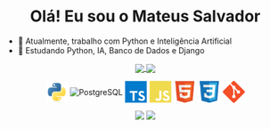 <p align="center">
  <h1 align="center">Olá! Eu sou o Mateus Salvador</h1>
</p>

- 🔭 Atualmente, trabalho com Python e Inteligência Artificial <br>
- 🌱 Estudando Python, IA, Banco de Dados e Django


<p align="center">
  <a href="https://github.com/anuraghazra/github-readme-stats">
    <img height=180 align="center" src="https://github-readme-stats.vercel.app/api?username=mateussalvador&show_icons=true&theme=tokyonight&rank_icon=github" />
  </a>
  <a href="https://github.com/anuraghazra/github-readme-stats">
    <img height=180 align="center" src="https://github-readme-stats.vercel.app/api/top-langs/?username=mateussalvador&hide:jupyter%20notebook&layout=donut&theme=tokyonight" />
  </a>
</p>

<p align="center">
  <img align="center" title="Python" alt="Python" height="40" width="40" src="https://raw.githubusercontent.com/devicons/devicon/master/icons/python/python-original.svg">
  <img align="center" title="PostgreSQL"  alt="PostgreSQL" height = "40" width="40" src="https://cdn.jsdelivr.net/gh/devicons/devicon@latest/icons/postgresql/postgresql-original.svg" />     
  <img align="center" title="TypeScript"  alt="TypeScript" height="40" width="40" src="https://raw.githubusercontent.com/devicons/devicon/master/icons/typescript/typescript-plain.svg">
  <img align="center" title="JavaScript"  alt="JavaScript" height="40" width="40" src="https://raw.githubusercontent.com/devicons/devicon/master/icons/javascript/javascript-plain.svg">
  <img align="center" title="HTML"  alt="HTML" height="40" width="40" src="https://raw.githubusercontent.com/devicons/devicon/master/icons/html5/html5-original.svg">
  <img align="center" title="CSS"  alt="CSS" height="40" width="40" src="https://raw.githubusercontent.com/devicons/devicon/master/icons/css3/css3-original.svg">
  <img align="center" title="Git"  alt="Git" height="40" width="40" src="https://github.com/devicons/devicon/blob/master/icons/git/git-original.svg">
</p>

<p align="center">
  <a href = "mailto:mateuslimasalvador@gmail.com"><img src="https://img.shields.io/badge/-Gmail-%23333?style=for-the-badge&logo=gmail&logoColor=white" target="_blank"></a>
  <a href="https://www.linkedin.com/in/mateussalvador/" target="_blank"><img src="https://img.shields.io/badge/-LinkedIn-%230077B5?style=for-the-badge&logo=linkedin&logoColor=white" target="_blank"></a>
</p>
